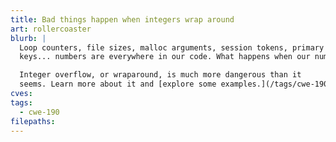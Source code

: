 ```yaml
---
title: Bad things happen when integers wrap around
art: rollercoaster
blurb: |
  Loop counters, file sizes, malloc arguments, session tokens, primary
  keys... numbers are everywhere in our code. What happens when our numbers get very, <i>very</i> big?

  Integer overflow, or wraparound, is much more dangerous than it
  seems. Learn more about it and [explore some examples.](/tags/cwe-190)
cves:
tags:
  - cwe-190
filepaths:
---
```

